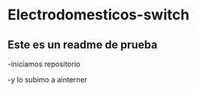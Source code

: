 # Electrodomesticos-switch
## Este es un readme de prueba
-iniciamos repositorio

-y lo subimo a ainterner
